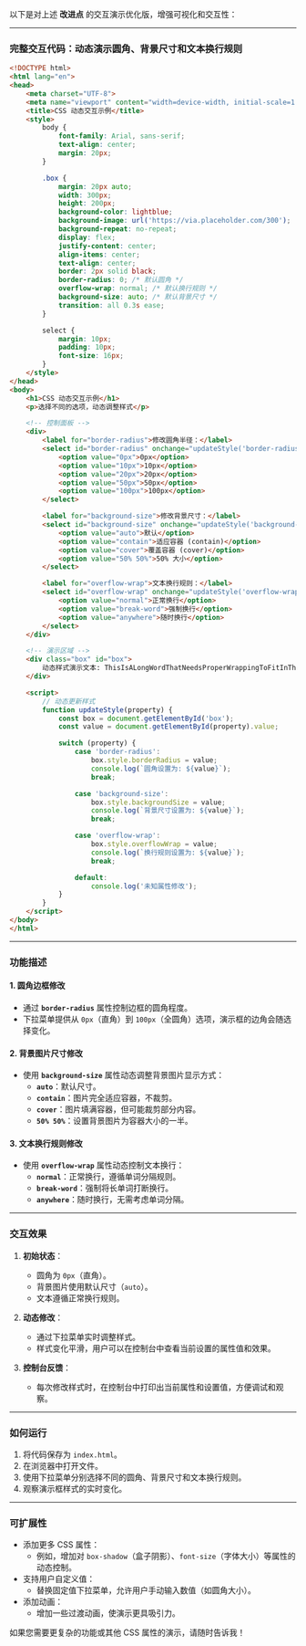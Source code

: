 以下是对上述 **改进点** 的交互演示优化版，增强可视化和交互性：

---

### **完整交互代码：动态演示圆角、背景尺寸和文本换行规则**

```html
<!DOCTYPE html>
<html lang="en">
<head>
    <meta charset="UTF-8">
    <meta name="viewport" content="width=device-width, initial-scale=1.0">
    <title>CSS 动态交互示例</title>
    <style>
        body {
            font-family: Arial, sans-serif;
            text-align: center;
            margin: 20px;
        }

        .box {
            margin: 20px auto;
            width: 300px;
            height: 200px;
            background-color: lightblue;
            background-image: url('https://via.placeholder.com/300');
            background-repeat: no-repeat;
            display: flex;
            justify-content: center;
            align-items: center;
            text-align: center;
            border: 2px solid black;
            border-radius: 0; /* 默认圆角 */
            overflow-wrap: normal; /* 默认换行规则 */
            background-size: auto; /* 默认背景尺寸 */
            transition: all 0.3s ease;
        }

        select {
            margin: 10px;
            padding: 10px;
            font-size: 16px;
        }
    </style>
</head>
<body>
    <h1>CSS 动态交互示例</h1>
    <p>选择不同的选项，动态调整样式</p>

    <!-- 控制面板 -->
    <div>
        <label for="border-radius">修改圆角半径：</label>
        <select id="border-radius" onchange="updateStyle('border-radius')">
            <option value="0px">0px</option>
            <option value="10px">10px</option>
            <option value="20px">20px</option>
            <option value="50px">50px</option>
            <option value="100px">100px</option>
        </select>

        <label for="background-size">修改背景尺寸：</label>
        <select id="background-size" onchange="updateStyle('background-size')">
            <option value="auto">默认</option>
            <option value="contain">适应容器 (contain)</option>
            <option value="cover">覆盖容器 (cover)</option>
            <option value="50% 50%">50% 大小</option>
        </select>

        <label for="overflow-wrap">文本换行规则：</label>
        <select id="overflow-wrap" onchange="updateStyle('overflow-wrap')">
            <option value="normal">正常换行</option>
            <option value="break-word">强制换行</option>
            <option value="anywhere">随时换行</option>
        </select>
    </div>

    <!-- 演示区域 -->
    <div class="box" id="box">
        动态样式演示文本: ThisIsALongWordThatNeedsProperWrappingToFitInTheContainer.
    </div>

    <script>
        // 动态更新样式
        function updateStyle(property) {
            const box = document.getElementById('box');
            const value = document.getElementById(property).value;

            switch (property) {
                case 'border-radius':
                    box.style.borderRadius = value;
                    console.log(`圆角设置为: ${value}`);
                    break;

                case 'background-size':
                    box.style.backgroundSize = value;
                    console.log(`背景尺寸设置为: ${value}`);
                    break;

                case 'overflow-wrap':
                    box.style.overflowWrap = value;
                    console.log(`换行规则设置为: ${value}`);
                    break;

                default:
                    console.log('未知属性修改');
            }
        }
    </script>
</body>
</html>
```

---

### **功能描述**

#### **1. 圆角边框修改**
- 通过 **`border-radius`** 属性控制边框的圆角程度。
- 下拉菜单提供从 `0px`（直角）到 `100px`（全圆角）选项，演示框的边角会随选择变化。

#### **2. 背景图片尺寸修改**
- 使用 **`background-size`** 属性动态调整背景图片显示方式：
  - **`auto`**：默认尺寸。
  - **`contain`**：图片完全适应容器，不裁剪。
  - **`cover`**：图片填满容器，但可能裁剪部分内容。
  - **`50% 50%`**：设置背景图片为容器大小的一半。

#### **3. 文本换行规则修改**
- 使用 **`overflow-wrap`** 属性动态控制文本换行：
  - **`normal`**：正常换行，遵循单词分隔规则。
  - **`break-word`**：强制将长单词打断换行。
  - **`anywhere`**：随时换行，无需考虑单词分隔。

---

### **交互效果**

1. **初始状态**：
   - 圆角为 `0px`（直角）。
   - 背景图片使用默认尺寸（`auto`）。
   - 文本遵循正常换行规则。

2. **动态修改**：
   - 通过下拉菜单实时调整样式。
   - 样式变化平滑，用户可以在控制台中查看当前设置的属性值和效果。

3. **控制台反馈**：
   - 每次修改样式时，在控制台中打印出当前属性和设置值，方便调试和观察。

---

### **如何运行**

1. 将代码保存为 `index.html`。
2. 在浏览器中打开文件。
3. 使用下拉菜单分别选择不同的圆角、背景尺寸和文本换行规则。
4. 观察演示框样式的实时变化。

---

### **可扩展性**

- 添加更多 CSS 属性：
  - 例如，增加对 `box-shadow`（盒子阴影）、`font-size`（字体大小）等属性的动态控制。
- 支持用户自定义值：
  - 替换固定值下拉菜单，允许用户手动输入数值（如圆角大小）。
- 添加动画：
  - 增加一些过渡动画，使演示更具吸引力。

如果您需要更复杂的功能或其他 CSS 属性的演示，请随时告诉我！